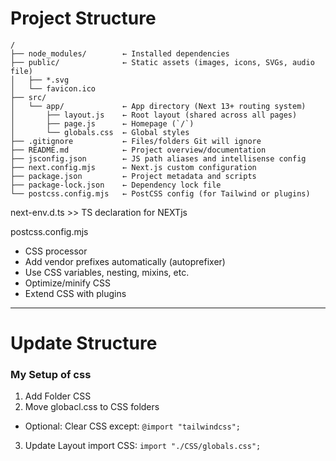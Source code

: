 # Project Structure
```
/
├── node_modules/        ← Installed dependencies
├── public/              ← Static assets (images, icons, SVGs, audio file)
│   ├── *.svg
│   └── favicon.ico
├── src/
│   └── app/             ← App directory (Next 13+ routing system)
│       ├── layout.js    ← Root layout (shared across all pages)
│       ├── page.js      ← Homepage (`/`)
│       └── globals.css  ← Global styles
├── .gitignore           ← Files/folders Git will ignore
├── README.md            ← Project overview/documentation
├── jsconfig.json        ← JS path aliases and intellisense config
├── next.config.mjs      ← Next.js custom configuration
├── package.json         ← Project metadata and scripts
├── package-lock.json    ← Dependency lock file
└── postcss.config.mjs   ← PostCSS config (for Tailwind or plugins)
```

next-env.d.ts >> TS declaration for NEXTjs

postcss.config.mjs
- CSS processor
- Add vendor prefixes automatically (autoprefixer)
- Use CSS variables, nesting, mixins, etc.
- Optimize/minify CSS
- Extend CSS with plugins


----------------------------------------------------------------------
# Update Structure

### My Setup of css
1. Add Folder CSS
2. Move globacl.css to CSS folders
- Optional: Clear CSS except: `@import "tailwindcss";`
3. Update Layout import CSS: `import "./CSS/globals.css";`
